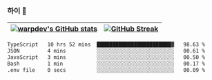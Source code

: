 
### 하이 👋
[![warpdev's GitHub stats](https://github-readme-stats.vercel.app/api?username=warpdev&show_icons=true&theme=vue-dark)](#) |[![GitHub Streak](https://github-readme-streak-stats.herokuapp.com/?user=warpdev&theme=dark)](#)
--- | --- |
<!--START_SECTION:waka-->

```txt
TypeScript   10 hrs 52 mins  ████████████████████████▓   98.63 %
JSON         4 mins          ░░░░░░░░░░░░░░░░░░░░░░░░░   00.61 %
JavaScript   3 mins          ░░░░░░░░░░░░░░░░░░░░░░░░░   00.50 %
Bash         1 min           ░░░░░░░░░░░░░░░░░░░░░░░░░   00.17 %
.env file    0 secs          ░░░░░░░░░░░░░░░░░░░░░░░░░   00.09 %
```

<!--END_SECTION:waka-->

<!--
**warpdev/warpdev** is a ✨ _special_ ✨ repository because its `README.md` (this file) appears on your GitHub profile.

Here are some ideas to get you started:

- 🔭 I’m currently working on ...
- 🌱 I’m currently learning ...
- 👯 I’m looking to collaborate on ...
- 🤔 I’m looking for help with ...
- 💬 Ask me about ...
- 📫 How to reach me: ...
- 😄 Pronouns: ...
- ⚡ Fun fact: ...
-->
